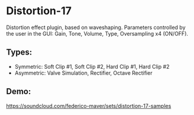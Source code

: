 # Distortion-17
Distortion effect plugin, based on waveshaping.
Parameters controlled by the user in the GUI: Gain, Tone, Volume, Type, Oversampling x4 (ON/OFF).

## Types: 
* Symmetric: Soft Clip #1, Soft Clip #2, Hard Clip #1, Hard Clip #2
* Asymmetric: Valve Simulation, Rectifier, Octave Rectifier

## Demo:
https://soundcloud.com/federico-maver/sets/distortion-17-samples

<!-- ### How to work on it:
0. Clone this repo
1. Open Distortion.jucer with Projucer
2. Add juce_dsp in modules!
2. Modify export type in settings (select exe, vst...), select debug/release, select static linking when release
3. Save and open in IDE and code
4. Build it

Save on github only: (add to .gitignore everything else)
1. Source folder 
2. Distortion.jucer 
3. Distortion.vst/.exe... (facultative) -->
